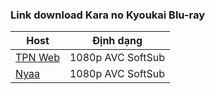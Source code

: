 ### **Link download Kara no Kyoukai Blu-ray**

| Host          | Định dạng          |
| ------------- |:------------------:|
| [TPN Web](https://ddl.tpnteam.workers.dev/0:/Kara%20no%20Kyoukai/)  | 1080p AVC SoftSub |
| [Nyaa](https://nyaa.si/view/1952077)      | 1080p AVC SoftSub |
